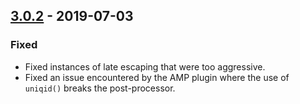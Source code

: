 ## [3.0.2] - 2019-07-03

### Fixed
* Fixed instances of late escaping that were too aggressive.
* Fixed an issue encountered by the AMP plugin where the use of `uniqid()` breaks the post-processor.

[3.0.2]: https://github.com/studiopress/genesis/compare/3.0.1...3.0.2
